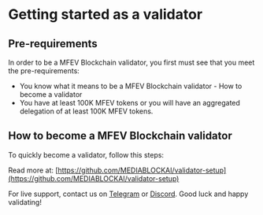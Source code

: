 # Getting started as a validator

## Pre-requirements

In order to be a MFEV Blockchain validator, you first must see that you meet the pre-requirements:

- You know what it means to be a MFEV Blockchain validator - How to become a validator
- You have at least 100K MFEV tokens or you will have an aggregated delegation of at least 100K MFEV tokens.

## How to become a MFEV Blockchain validator

To quickly become a validator, follow this steps:

Read more at: [https://github.com/MEDIABLOCKAI/validator-setup](https://github.com/MEDIABLOCKAI/validator-setup)

For live support, contact us on [Telegram](https://t.me/mediablock_official) or [Discord](https://discord.com/invite/WUgCfBmt). Good luck and happy validating!
